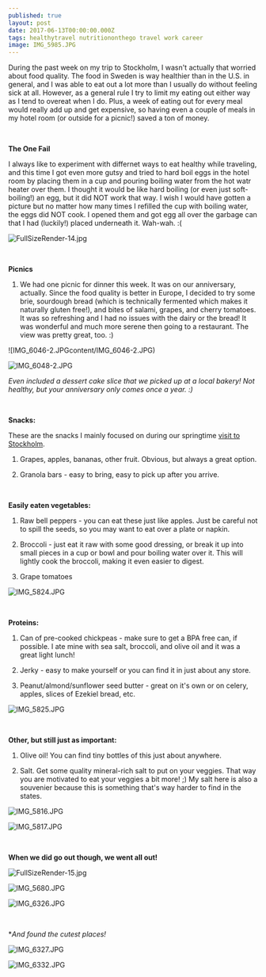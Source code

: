 ```yaml
---
published: true
layout: post
date: 2017-06-13T00:00:00.000Z
tags: healthytravel nutritiononthego travel work career 
image: IMG_5985.JPG
---
```



During the past week on my trip to Stockholm, I wasn't actually that worried about food quality. The food in Sweden is way healthier than in the U.S. in general, and I was able to eat out a lot more than I usually do without feeling sick at all. However, as a general rule I try to limit my eating out either way as I tend to overeat when I do. Plus, a week of eating out for every meal would really add up and get expensive, so having even a couple of meals in my hotel room (or outside for a picnic!) saved a ton of money. 

<br>

**The One Fail**

I always like to experiment with differnet ways to eat healthy while traveling, and this time I got even more gutsy and tried to hard boil eggs in the hotel room by placing them in a cup and pouring boiling water from the hot watr heater over them. I thought it would be like hard boiling (or even just soft-boiling!) an egg, but it did NOT work that way. I wish I would have gotten a picture but no matter how many times I refilled the cup with boiling water, the eggs did NOT cook. I opened them and got egg all over the garbage can that I had (luckily!) placed underneath it. Wah-wah. :(

![FullSizeRender-14.jpg](/content/FullSizeRender-14.jpg)


<br>

**Picnics**

1. We had one picnic for dinner this week. It was on our anniversary, actually. Since the food quality is better in Europe, I decided to try some brie, sourdough bread (which is technically fermented which makes it naturally gluten free!), and bites of salami, grapes, and cherry tomatoes. It was so refreshing and I had no issues with the dairy or the bread! It was wonderful and much more serene then going to a restaurant. The view was pretty great, too. :)

![IMG_6046-2.JPGcontent/IMG_6046-2.JPG)



![IMG_6048-2.JPG](/content/IMG_6048-2.JPG)

*Even included a dessert cake slice that we picked up at a local bakery! Not healthy, but your anniversary only comes once a year. :)*

<br>

**Snacks:**

These are the snacks I mainly focused on during our springtime [visit to Stockholm](http://edibleem.com/sweden-vlog). 

1. Grapes, apples, bananas, other fruit. Obvious, but always a great option. 

2. Granola bars - easy to bring, easy to pick up after you arrive.


<br>

**Easily eaten vegetables:**

1. Raw bell peppers - you can eat these just like apples. Just be careful not to spill the seeds, so you may want to eat over a plate or napkin. 

2. Broccoli - just eat it raw with some good dressing, or break it up into small pieces in a cup or bowl and pour boiling water over it. This will lightly cook the broccoli, making it even easier to digest. 

3. Grape tomatoes

![IMG_5824.JPG](/content/IMG_5824.JPG)

<br>

**Proteins:**

1. Can of pre-cooked chickpeas - make sure to get a BPA free can, if possible. I ate mine with sea salt, broccoli, and olive oil and it was a great light lunch!

2. Jerky - easy to make yourself or you can find it in just about any store.

3. Peanut/almond/sunflower seed butter - great on it's own or on celery, apples, slices of Ezekiel bread, etc. 

![IMG_5825.JPG](/content/IMG_5825.JPG)

<br>

**Other, but still just as important:**

1. Olive oil! You can find tiny bottles of this just about anywhere.

2. Salt. Get some quality mineral-rich salt to put on your veggies. That way you are motivated to eat your veggies a bit more! ;) My salt here is also a souvenier because this is something that's way harder to find in the states. 

![IMG_5816.JPG](/content/IMG_5816.JPG)

![IMG_5817.JPG](/content/IMG_5817.JPG)

<br>

**When we did go out though, we went all out!**


![FullSizeRender-15.jpg](/content/FullSizeRender-15.jpg)

![IMG_5680.JPG](/content/IMG_5680.JPG)

![IMG_6326.JPG](/content/IMG_6326.JPG)

<br>

**And found the cutest places!*

![IMG_6327.JPG](/content/IMG_6327.JPG)

![IMG_6332.JPG](/content/IMG_6332.JPG)


